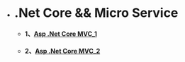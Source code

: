 

* # .Net  Core && Micro Service

  -  #### 1、[Asp .Net Core MVC_1](.NetCore/1.md)
  -  #### 2、[Asp .Net Core MVC_2](.NetCore/2.md)
